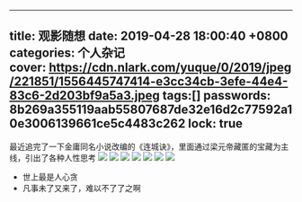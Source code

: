 
---
title: 观影随想
date: 2019-04-28 18:00:40 +0800
categories: 个人杂记
cover: https://cdn.nlark.com/yuque/0/2019/jpeg/221851/1556445747414-e3cc34cb-3efe-44e4-83c6-2d203bf9a5a3.jpeg
tags:[]
passwords: 8b269a355119aab55807687de32e16d2c77592a10e3006139661ce5c4483c262
lock: true
---

最近追完了一下金庸同名小说改编的《连城诀》，里面通过梁元帝藏匿的宝藏为主线，引出了各种人性思考
![](https://cdn.nlark.com/yuque/0/2019/jpeg/221851/1556445648196-1e66b2a6-9744-480c-8d6d-85890ec48778.jpeg#align=left&display=inline&height=720&originHeight=720&originWidth=1280&size=0&status=done&width=1280)
![](https://cdn.nlark.com/yuque/0/2019/jpeg/221851/1556445649795-01a60dae-7c6b-48c5-af28-dad3a617d81e.jpeg#align=left&display=inline&height=720&originHeight=720&originWidth=1280&size=0&status=done&width=1280)
![](https://cdn.nlark.com/yuque/0/2019/jpeg/221851/1556445648364-4ff2a6e5-4f5d-4c9a-a875-1d5594785ba5.jpeg#align=left&display=inline&height=720&originHeight=720&originWidth=1280&size=0&status=done&width=1280)
![](https://cdn.nlark.com/yuque/0/2019/jpeg/221851/1556445649028-260d3948-42e7-4932-aa01-2151b823108a.jpeg#align=left&display=inline&height=720&originHeight=720&originWidth=1280&size=0&status=done&width=1280)
![](https://cdn.nlark.com/yuque/0/2019/jpeg/221851/1556445648205-915f568d-0ba6-42e6-b3ca-b2ad600444da.jpeg#align=left&display=inline&height=720&originHeight=720&originWidth=1280&size=0&status=done&width=1280)
![](https://cdn.nlark.com/yuque/0/2019/jpeg/221851/1556445649777-351dbe98-ae8e-4dfc-aa54-ff154942f66e.jpeg#align=left&display=inline&height=720&originHeight=720&originWidth=1280&size=0&status=done&width=1280)
![](https://cdn.nlark.com/yuque/0/2019/jpeg/221851/1556445648325-e4c93993-3091-47c8-a7cb-fa7d5a42fada.jpeg#align=left&display=inline&height=720&originHeight=720&originWidth=1280&size=0&status=done&width=1280)

- 世上最是人心贪
- 凡事未了又来了，难以不了了之啊<br />



